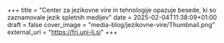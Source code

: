 +++
title = "Center za jezikovne vire in tehnologije opazuje besede, ki so zaznamovale jezik spletnih medijev"
date = 2025-02-04T11:38:09+01:00
draft = false
cover_image = "media-blog/jezikovne-vire/Thumbnail.png"
external_url = "https://fri.uni-lj.si"
+++

